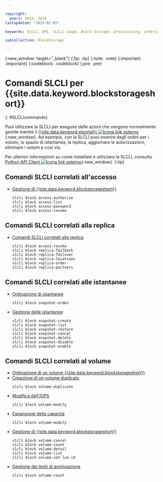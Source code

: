 ```yaml
---

copyright:
  years: 2014, 2019
lastupdated: "2019-02-05"

keywords: SLCLI, API, SLCLI usage, Block Storage, provisioning, ordering, managing

subcollection: BlockStorage

---
```

{:new_window: target="_blank"}
{:tip: .tip}
{:note: .note}
{:important: .important}
{:codeblock: .codeblock}
{:pre: .pre}

# Comandi SLCLI per {{site.data.keyword.blockstorageshort}}
{: #SLCLIcommands}

Puoi utilizzare la SLCLI per eseguire delle azioni che vengono normalmente gestite tramite il [{{site.data.keyword.slportal}} ![Icona link esterno](../../icons/launch-glyph.svg "Icona link esterno")](https://control.softlayer.com/){:new_window}. Ad esempio, con la SLCLI puoi inserire degli ordini per i volumi, lo spazio di istantanea, la replica, aggiornare le autorizzazioni, eliminare i volumi e così via.

Per ulteriori informazioni su come installare e utilizzare la SLCLI, consulta [Python API Client ![Icona link esterno](../../icons/launch-glyph.svg "Icona link esterno")](https://softlayer-python.readthedocs.io/en/latest/cli.html){:new_window}.
{:tip}

## Comandi SLCLI correlati all'accesso
* [Gestione di {{site.data.keyword.blockstorageshort}}](/docs/infrastructure/BlockStorage?topic=BlockStorage-managingstorage)  
  ```
  slcli block access-authorize
  slcli block access-list
  slcli block access-password
  slcli block access-revoke
  ```

## Comandi SLCLI correlati alla replica

* [Comandi SLCLI correlati alla replica](/docs/infrastructure/BlockStorage?topic=BlockStorage-replication#clicommands)
  ```
  slcli block access-revoke
  slcli block replica-failback
  slcli block replica-failover
  slcli block replica-locations
  slcli block replica-order
  slcli block replica-partners
  ```

## Comandi SLCLI correlati alle istantanee

* [Ordinazione di istantanee](ordering-/docs/infrastructure/BlockStorage?topic=BlockStorage-snapshots#ordering-snapshot-space-through-the-slcli)
  ```
  slcli block snapshot-order
  ```

* [Gestione delle istantanee](/docs/infrastructure/BlockStorage?topic=BlockStorage-managingSnapshots)
  ```
  slcli block snapshot-create
  slcli block snapshot-list
  slcli block snapshot-restore
  slcli block snapshot-cancel
  slcli block snapshot-delete
  slcli block snapshot-disable
  slcli block snapshot-enable
  ```

## Comandi SLCLI correlati al volume

* [Ordinazione di un volume {{site.data.keyword.blockstorageshort}}](/docs/infrastructure/BlockStorage?topic=BlockStorage-orderingthroughCLI)
* [Creazione di un volume duplicato](/docs/infrastructure/BlockStorage?topic=BlockStorage-duplicatevolume)
  ```
  slcli block volume-duplicate
  ```
* [Modifica dell'IOPS](/docs/infrastructure/BlockStorage?topic=BlockStorage-adjustingIOPS#steps)
  ```
  slcli block volume-modify
  ```
* [Espansione della capacità](/docs/infrastructure/BlockStorage?topic=BlockStorage-expandingcapacity#steps)
  ```
  slcli block volume-modify
  ```
* [Gestione di {{site.data.keyword.blockstorageshort}}](/docs/infrastructure/BlockStorage?topic=BlockStorage-managingstorage)  
  ```
  slcli block volume-cancel
  slcli block volume-count
  slcli block volume-detail
  slcli block volume-list
  slcli block volume-set-lun-id
  ```
* [Gestione dei limiti di archiviazione](/docs/infrastructure/BlockStorage?topic=BlockStorage-managingstoragelimits)  
  ```
  slcli block volume-count
  ```
